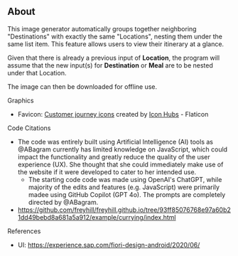 ## About
This image generator automatically groups together neighboring "Destinations" with exactly the same "Locations", nesting them under the same list item. This feature allows users to view their itinerary at a glance.

Given that there is already a previous input of **Location**, the program will assume that the new input(s) for **Destination** or **Meal** are to be nested under that Location.

The image can then be downloaded for offline use.

Graphics
- Favicon: [Customer journey icons](https://www.flaticon.com/free-icon/destination_8221211?term=itinerary&related_id=8221211) created by [Icon Hubs](https://www.flaticon.com/authors/icon-hubs) - Flaticon

Code Citations
- The code was entirely built using Artificial Intelligence (AI) tools as @ABagram currently has limited knowledge on JavaScript, which could impact the functionality and greatly reduce the quality of the user experience (UX). She thought that she could immediately make use of the website if it were developed to cater to her intended use.
    - The starting code code was made using OpenAI's ChatGPT, while majority of the edits and features (e.g. JavaScript) were primarily madee using GitHub Copilot (GPT 4o). The prompts are completely directed by @ABagram.
- https://github.com/freyhill/freyhill.github.io/tree/93ff85076768e97a60b21dd49bebd8a681a5a912/example/currying/index.html

References
- UI: https://experience.sap.com/fiori-design-android/2020/06/